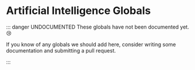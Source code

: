 # Artificial Intelligence Globals

::: danger UNDOCUMENTED
These globals have not been documented yet. :cry:

<p>If you know of any globals we should add here, consider writing some documentation and submitting a pull request.</p>
:::
